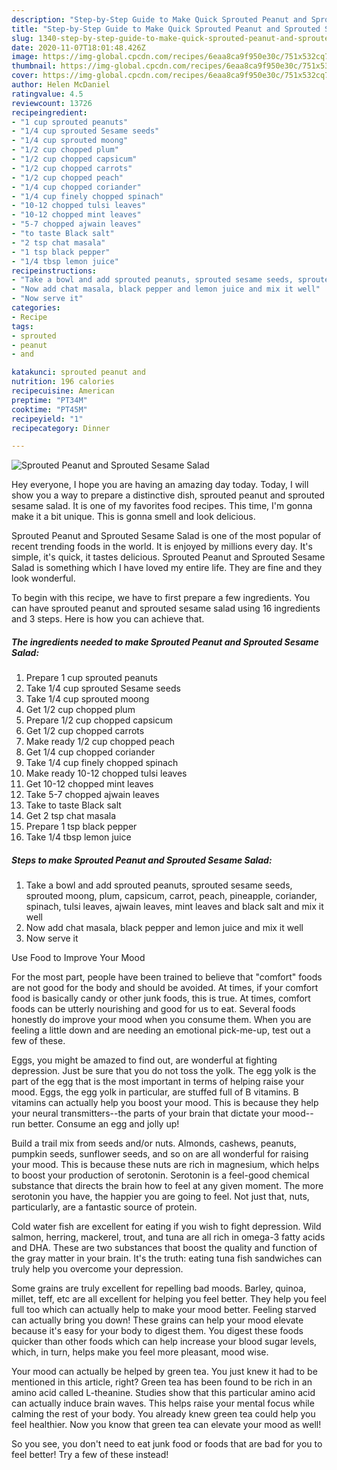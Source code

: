 ```yaml
---
description: "Step-by-Step Guide to Make Quick Sprouted Peanut and Sprouted Sesame Salad"
title: "Step-by-Step Guide to Make Quick Sprouted Peanut and Sprouted Sesame Salad"
slug: 1340-step-by-step-guide-to-make-quick-sprouted-peanut-and-sprouted-sesame-salad
date: 2020-11-07T18:01:48.426Z
image: https://img-global.cpcdn.com/recipes/6eaa8ca9f950e30c/751x532cq70/sprouted-peanut-and-sprouted-sesame-salad-recipe-main-photo.jpg
thumbnail: https://img-global.cpcdn.com/recipes/6eaa8ca9f950e30c/751x532cq70/sprouted-peanut-and-sprouted-sesame-salad-recipe-main-photo.jpg
cover: https://img-global.cpcdn.com/recipes/6eaa8ca9f950e30c/751x532cq70/sprouted-peanut-and-sprouted-sesame-salad-recipe-main-photo.jpg
author: Helen McDaniel
ratingvalue: 4.5
reviewcount: 13726
recipeingredient:
- "1 cup sprouted peanuts"
- "1/4 cup sprouted Sesame seeds"
- "1/4 cup sprouted moong"
- "1/2 cup chopped plum"
- "1/2 cup chopped capsicum"
- "1/2 cup chopped carrots"
- "1/2 cup chopped peach"
- "1/4 cup chopped coriander"
- "1/4 cup finely chopped spinach"
- "10-12 chopped tulsi leaves"
- "10-12 chopped mint leaves"
- "5-7 chopped ajwain leaves"
- "to taste Black salt"
- "2 tsp chat masala"
- "1 tsp black pepper"
- "1/4 tbsp lemon juice"
recipeinstructions:
- "Take a bowl and add sprouted peanuts, sprouted sesame seeds, sprouted moong, plum, capsicum, carrot, peach, pineapple, coriander, spinach, tulsi leaves, ajwain leaves, mint leaves and black salt and mix it well"
- "Now add chat masala, black pepper and lemon juice and mix it well"
- "Now serve it"
categories:
- Recipe
tags:
- sprouted
- peanut
- and

katakunci: sprouted peanut and 
nutrition: 196 calories
recipecuisine: American
preptime: "PT34M"
cooktime: "PT45M"
recipeyield: "1"
recipecategory: Dinner

---
```



![Sprouted Peanut and Sprouted Sesame Salad](https://img-global.cpcdn.com/recipes/6eaa8ca9f950e30c/751x532cq70/sprouted-peanut-and-sprouted-sesame-salad-recipe-main-photo.jpg)

Hey everyone, I hope you are having an amazing day today. Today, I will show you a way to prepare a distinctive dish, sprouted peanut and sprouted sesame salad. It is one of my favorites food recipes. This time, I'm gonna make it a bit unique. This is gonna smell and look delicious.

Sprouted Peanut and Sprouted Sesame Salad is one of the most popular of recent trending foods in the world. It is enjoyed by millions every day. It's simple, it's quick, it tastes delicious. Sprouted Peanut and Sprouted Sesame Salad is something which I have loved my entire life. They are fine and they look wonderful.




To begin with this recipe, we have to first prepare a few ingredients. You can have sprouted peanut and sprouted sesame salad using 16 ingredients and 3 steps. Here is how you can achieve that.

<!--inarticleads1-->

##### The ingredients needed to make Sprouted Peanut and Sprouted Sesame Salad:

1. Prepare 1 cup sprouted peanuts
1. Take 1/4 cup sprouted Sesame seeds
1. Take 1/4 cup sprouted moong
1. Get 1/2 cup chopped plum
1. Prepare 1/2 cup chopped capsicum
1. Get 1/2 cup chopped carrots
1. Make ready 1/2 cup chopped peach
1. Get 1/4 cup chopped coriander
1. Take 1/4 cup finely chopped spinach
1. Make ready 10-12 chopped tulsi leaves
1. Get 10-12 chopped mint leaves
1. Take 5-7 chopped ajwain leaves
1. Take to taste Black salt
1. Get 2 tsp chat masala
1. Prepare 1 tsp black pepper
1. Take 1/4 tbsp lemon juice




<!--inarticleads2-->

##### Steps to make Sprouted Peanut and Sprouted Sesame Salad:

1. Take a bowl and add sprouted peanuts, sprouted sesame seeds, sprouted moong, plum, capsicum, carrot, peach, pineapple, coriander, spinach, tulsi leaves, ajwain leaves, mint leaves and black salt and mix it well
1. Now add chat masala, black pepper and lemon juice and mix it well
1. Now serve it




Use Food to Improve Your Mood


For the most part, people have been trained to believe that "comfort" foods are not good for the body and should be avoided. At times, if your comfort food is basically candy or other junk foods, this is true. At times, comfort foods can be utterly nourishing and good for us to eat. Several foods honestly do improve your mood when you consume them. When you are feeling a little down and are needing an emotional pick-me-up, test out a few of these.

Eggs, you might be amazed to find out, are wonderful at fighting depression. Just be sure that you do not toss the yolk. The egg yolk is the part of the egg that is the most important in terms of helping raise your mood. Eggs, the egg yolk in particular, are stuffed full of B vitamins. B vitamins can actually help you boost your mood. This is because they help your neural transmitters--the parts of your brain that dictate your mood--run better. Consume an egg and jolly up!

Build a trail mix from seeds and/or nuts. Almonds, cashews, peanuts, pumpkin seeds, sunflower seeds, and so on are all wonderful for raising your mood. This is because these nuts are rich in magnesium, which helps to boost your production of serotonin. Serotonin is a feel-good chemical substance that directs the brain how to feel at any given moment. The more serotonin you have, the happier you are going to feel. Not just that, nuts, particularly, are a fantastic source of protein.

Cold water fish are excellent for eating if you wish to fight depression. Wild salmon, herring, mackerel, trout, and tuna are all rich in omega-3 fatty acids and DHA. These are two substances that boost the quality and function of the gray matter in your brain. It's the truth: eating tuna fish sandwiches can truly help you overcome your depression. 

Some grains are truly excellent for repelling bad moods. Barley, quinoa, millet, teff, etc are all excellent for helping you feel better. They help you feel full too which can actually help to make your mood better. Feeling starved can actually bring you down! These grains can help your mood elevate because it's easy for your body to digest them. You digest these foods quicker than other foods which can help increase your blood sugar levels, which, in turn, helps make you feel more pleasant, mood wise.

Your mood can actually be helped by green tea. You just knew it had to be mentioned in this article, right? Green tea has been found to be rich in an amino acid called L-theanine. Studies show that this particular amino acid can actually induce brain waves. This helps raise your mental focus while calming the rest of your body. You already knew green tea could help you feel healthier. Now you know that green tea can elevate your mood as well!

So you see, you don't need to eat junk food or foods that are bad for you to feel better! Try a few of these instead!

